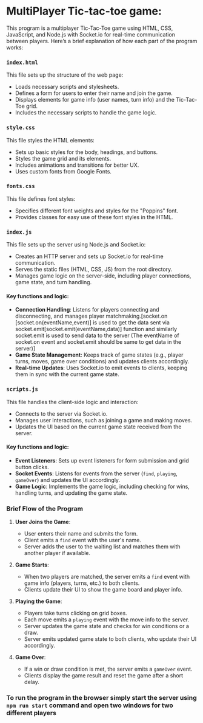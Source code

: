 # MultiPlayer Tic-tac-toe game:

This program is a multiplayer Tic-Tac-Toe game using HTML, CSS, JavaScript, and Node.js with Socket.io for real-time communication between players. Here’s a brief explanation of how each part of the program works:

### `index.html`

This file sets up the structure of the web page:

- Loads necessary scripts and stylesheets.
- Defines a form for users to enter their name and join the game.
- Displays elements for game info (user names, turn info) and the Tic-Tac-Toe grid.
- Includes the necessary scripts to handle the game logic.

### `style.css`

This file styles the HTML elements:

- Sets up basic styles for the body, headings, and buttons.
- Styles the game grid and its elements.
- Includes animations and transitions for better UX.
- Uses custom fonts from Google Fonts.

### `fonts.css`

This file defines font styles:

- Specifies different font weights and styles for the "Poppins" font.
- Provides classes for easy use of these font styles in the HTML.

### `index.js`

This file sets up the server using Node.js and Socket.io:

- Creates an HTTP server and sets up Socket.io for real-time communication.
- Serves the static files (HTML, CSS, JS) from the root directory.
- Manages game logic on the server-side, including player connections, game state, and turn handling.

#### Key functions and logic:

- **Connection Handling**: Listens for players connecting and disconnecting, and manages player matchmaking.[socket.on [socket.on(eventName,event)] is used to get the data sent via socket.emit[socket.emit(eventName,data)] function and similarly socket.emit is used to send data to the server (The eventName of socket.on event and socket.emit should be same to get data in the server)]
- **Game State Management**: Keeps track of game states (e.g., player turns, moves, game over conditions) and updates clients accordingly.
- **Real-time Updates**: Uses Socket.io to emit events to clients, keeping them in sync with the current game state.

### `scripts.js`

This file handles the client-side logic and interaction:

- Connects to the server via Socket.io.
- Manages user interactions, such as joining a game and making moves.
- Updates the UI based on the current game state received from the server.

#### Key functions and logic:

- **Event Listeners**: Sets up event listeners for form submission and grid button clicks.
- **Socket Events**: Listens for events from the server (`find`, `playing`, `gameOver`) and updates the UI accordingly.
- **Game Logic**: Implements the game logic, including checking for wins, handling turns, and updating the game state.

### Brief Flow of the Program

1. **User Joins the Game**:

   - User enters their name and submits the form.
   - Client emits a `find` event with the user's name.
   - Server adds the user to the waiting list and matches them with another player if available.

2. **Game Starts**:

   - When two players are matched, the server emits a `find` event with game info (players, turns, etc.) to both clients.
   - Clients update their UI to show the game board and player info.

3. **Playing the Game**:

   - Players take turns clicking on grid boxes.
   - Each move emits a `playing` event with the move info to the server.
   - Server updates the game state and checks for win conditions or a draw.
   - Server emits updated game state to both clients, who update their UI accordingly.

4. **Game Over**:
   - If a win or draw condition is met, the server emits a `gameOver` event.
   - Clients display the game result and reset the game after a short delay.

### To run the program in the browser simply start the server using `npm run start` command and open two windows for two different players
